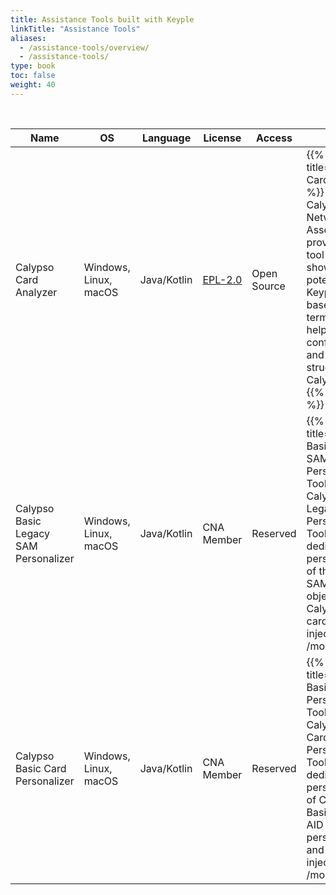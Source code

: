 ```yaml
---
title: Assistance Tools built with Keyple
linkTitle: "Assistance Tools"
aliases:
  - /assistance-tools/overview/
  - /assistance-tools/
type: book
toc: false
weight: 40
---
```


<br>

<table id="external-resource-table-3" class="table table-striped">
    <thead>
    <tr>
        <th scope="col" class="text-center">Name</th>
        <th scope="col" class="text-center">OS</th>
        <th scope="col" class="text-center">Language</th>
        <th scope="col" class="text-center">License</th>
        <th scope="col" class="text-center">Access</th>
        <th scope="col" class="text-center" data-orderable="false">Info</th>
    </tr>
    </thead>
    <tbody id="external-resource-table-3-content">
    <tr>
        <td class="text-center"><a rel="./card-audit/">Calypso Card Analyzer</a></td>
        <td class="text-center">Windows, Linux, macOS</td>
        <td class="text-center">Java/Kotlin</td>
        <td class="text-center"><a href="https://www.eclipse.org/legal/epl-2.0/" target="_blank" rel="noopener">EPL-2.0</a></td>
        <td class="text-center">Open Source</td>
        <td class="text-center">
{{% modal title="Calypso Card Analyzer" %}}
The Calypso Networks Association provides a first tool to showcase the potential of Keyple 
Java-based ticketing terminals, to help check the configuration and file structure of Calypso cards.
{{% /modal %}}
        </td>
    </tr>
    <tr>
        <td class="text-center"><a rel="./basic-sam/">Calypso Basic Legacy SAM Personalizer</a></td>
        <td class="text-center">Windows, Linux, macOS</td>
        <td class="text-center">Java/Kotlin</td>
        <td class="text-center">CNA Member</td>
        <td class="text-center">Reserved</td>
        <td class="text-center">
{{% modal title="Calypso Basic Legacy SAM Personalization Tool" %}}
The Calypso Basic Legacy SAM Personalization Tool is dedicated to personalization of the Legacy SAM in the objective of Calypso Basic card keys injection.
{{% /modal %}}
        </td>
    </tr>
    <tr>
        <td class="text-center"><a rel="./basic-card/">Calypso Basic Card Personalizer</a></td>
        <td class="text-center">Windows, Linux, macOS</td>
        <td class="text-center">Java/Kotlin</td>
        <td class="text-center">CNA Member</td>
        <td class="text-center">Reserved</td>
        <td class="text-center">
{{% modal title="Calypso Basic Card Personalization Tool" %}}
The Calypso Basic Card Personalization Tool is dedicated to personalization of Calypso Basic card, i.e. AID personalization and keys injection.
{{% /modal %}}
        </td>
    </tr>
    </tbody>
</table>

<script type="text/javascript">
document.body.onload = function() {
    initExternalResourceTable("external-resource-table-1");
    initExternalResourceTable("external-resource-table-2");
    initExternalResourceTable("external-resource-table-3");
};
</script>